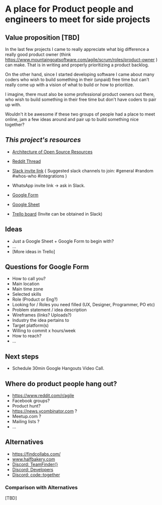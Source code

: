 # A place for Product people and engineers to meet for side projects

## Value proposition [TBD]

In the last few projects I came to really appreciate what big difference a really good product owner (think https://www.mountaingoatsoftware.com/agile/scrum/roles/product-owner ) can make. That is in writing and properly prioritizing a product backlog.

On the other hand, since I started developing software I came about many coders who wish to build something in their (unpaid) free time but can't really come up with a vision of what to build or how to prioritize.

I imagine, there must also be some professional product owners out there, who wish to build something in their free time but don't have coders to pair up with.

Wouldn't it be awesome if these two groups of people had a place to meet online, jam a few ideas around and pair up to build something nice together?

## *This project's resources*
- [Architecture of Open Source Resources](http://aosabook.org/en/index.html)

- [Reddit Thread](https://www.reddit.com/r/agile/comments/d2p1kk/a_place_for_side_project_product_owners_and/)
- [Slack invite link](https://join.slack.com/t/po-dev-sideproj/shared_invite/enQtNzU4NzU2MzMyMjA4LTMwMjI4MDg4YjA5MjY0NTQxMjhkYmM2OTlhN2YzOGJiMWRmNWY3MjNjNGYxODcwZjQ3ZWU4YTRmM2Y2NWVjNzg) ( Suggested slack channels to join: #general #random #whos-who #integrations )
- WhatsApp invite link -> ask in Slack.
- [Google Form](https://forms.gle/BrPcy4w8xdM6oKu16)
- [Google Sheet](https://docs.google.com/spreadsheets/d/1Ns-4W5JXqAk0S_COr4WLv06SywVw2e5s3qqgkDLDJBY/edit?usp=sharing)
- [Trello board](https://trello.com/b/1mHKQTCX/po-dev-sideproj) (Invite can be obtained in Slack)

## Ideas

- Just a Google Sheet + Google Form to begin with?
- ...
- [More ideas in Trello]

## Questions for Google Form

- How to call you?
- Main location
- Main time zone
- Selected skills
- Role (Product or Eng?)
- Looking for / Roles you need filled (UX, Designer, Programmer, PO etc)
- Problem statement / idea description
- Wireframes (links? Uploads?)
- Industry the idea pertains to
- Target platform(s) 
- Willing to commit x hours/week
- How to reach?
- ...

## Next steps

- Schedule 30min Google Hangouts Video Call.

## Where do product people hang out?

- https://www.reddit.com/r/agile
- Facebook groups?
- Product hunt?
- https://news.ycombinator.com ?
- Meetup.com ?
- Mailing lists ?
- ...

## Alternatives

- https://findcollabs.com/
- www.halfbakery.com
- [Discord: TeamFinder{}](https://discord.gg/NkAEw6a)
- [Discord: Developers](https://discord.gg/PJ5CShd)
- [Discord: code::together](https://discord.gg/PXXZq3j)

### Comparison with Alternatives

[TBD]
